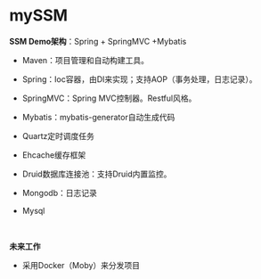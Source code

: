 # mySSM

**SSM Demo架构**：Spring + SpringMVC +Mybatis

- Maven：项目管理和自动构建工具。

- Spring：Ioc容器，由DI来实现；支持AOP（事务处理，日志记录）。

- SpringMVC：Spring MVC控制器。Restful风格。

- Mybatis：mybatis-generator自动生成代码

- Quartz定时调度任务

- Ehcache缓存框架

- Druid数据库连接池：支持Druid内置监控。

- Mongodb：日志记录

- Mysql

  ​

**未来工作**

- 采用Docker（Moby）来分发项目
